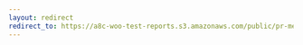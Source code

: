```yaml
---
layout: redirect
redirect_to: https://a8c-woo-test-reports.s3.amazonaws.com/public/pr-merge/44017/api/index.html
---
```

